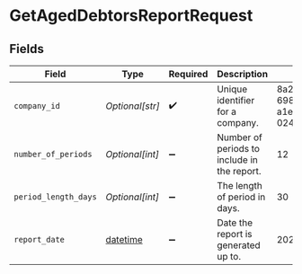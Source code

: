 # GetAgedDebtorsReportRequest


## Fields

| Field                                                                        | Type                                                                         | Required                                                                     | Description                                                                  | Example                                                                      |
| ---------------------------------------------------------------------------- | ---------------------------------------------------------------------------- | ---------------------------------------------------------------------------- | ---------------------------------------------------------------------------- | ---------------------------------------------------------------------------- |
| `company_id`                                                                 | *Optional[str]*                                                              | :heavy_check_mark:                                                           | Unique identifier for a company.                                             | 8a210b68-6988-11ed-a1eb-0242ac120002                                         |
| `number_of_periods`                                                          | *Optional[int]*                                                              | :heavy_minus_sign:                                                           | Number of periods to include in the report.                                  | 12                                                                           |
| `period_length_days`                                                         | *Optional[int]*                                                              | :heavy_minus_sign:                                                           | The length of period in days.                                                | 30                                                                           |
| `report_date`                                                                | [datetime](https://docs.python.org/3/library/datetime.html#datetime-objects) | :heavy_minus_sign:                                                           | Date the report is generated up to.                                          | 2022-12-31                                                                   |